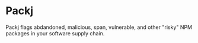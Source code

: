 # Packj

Packj flags abdandoned, malicious, span, vulnerable, and other "risky" NPM packages in your software supply chain.
